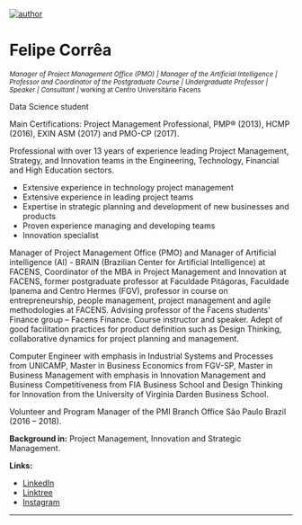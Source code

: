 [![author](https://img.shields.io/badge/Linkedin-ftcorrea-red)](https://www.linkedin.com/in/ftcorrea)

# Felipe Corrêa
<sub>*Manager of Project Management Office (PMO) | Manager of the Artificial Intelligence | Professor and Coordinator of the Postgraduate Course | Undergraduate Professor | Speaker | Consultant |* working at Centro Universitário Facens</sub>

Data Science student 

Main Certifications: Project Management Professional, PMP® (2013), HCMP (2016), EXIN ASM (2017) and PMO-CP (2017).

Professional with over 13 years of experience leading Project Management, Strategy, and Innovation teams in the Engineering, Technology, Financial and High Education sectors.

- Extensive experience in technology project management
- Extensive experience in leading project teams
- Expertise in strategic planning and development of new businesses and products
- Proven experience managing and developing teams
- Innovation specialist

Manager of Project Management Office (PMO) and Manager of Artificial intelligence (AI) - BRAIN (Brazilian Center for Artificial Intelligence) at FACENS, Coordinator of the MBA in Project Management and Innovation at FACENS, former postgraduate professor at Faculdade Pitágoras, Faculdade Ipanema and Centro Hermes (FGV), professor in course on entrepreneurship, people management, project management and agile methodologies at FACENS. Advising professor of the Facens students' Finance group – Facens Finance. Course instructor and speaker. Adept of good facilitation practices for product definition such as Design Thinking, collaborative dynamics for project planning and management.

Computer Engineer with emphasis in Industrial Systems and Processes from UNICAMP, Master in Business Economics from FGV-SP, Master in Business Management with emphasis in Innovation Management and Business Competitiveness from FIA Business School and Design Thinking for Innovation from the University of Virginia Darden Business School.

Volunteer and Program Manager of the PMI Branch Office São Paulo Brazil (2016 – 2018).

**Background in:** Project Management, Innovation and Strategic Management.

**Links:**
* [LinkedIn](https://www.linkedin.com/in/ftcorrea/)
* [Linktree](https://linktr.ee/cafecominovacao)
* [Instagram](https://www.instagram.com/cafecominovacao/)
---
